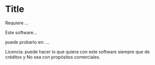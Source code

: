 # Title

Requiere ...

Este software...

puede probarlo en: ...

Licencia:
puede hacer lo que quiera con este software siempre que de créditos y No sea con propósitos comerciales.
